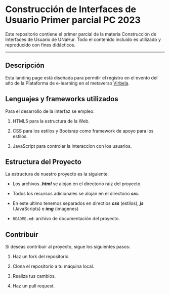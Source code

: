 # Construcción de Interfaces de Usuario Primer parcial PC 2023
Este repositorio contiene el primer parcial de la materia Construcción de Interfaces de Usuario de UNaHur. Todo el contenido incluido es utilizado y reproducido con fines didácticos.
***

## Descripción

Esta landing page está diseñada para permitir el registro en el evento del año de la Plataforma de e-learning en el metaverso [Virbela](https://www.virbela.com/).

## Lenguajes y frameworks utilizados

Para el desarrollo de la interfaz se empleo:

1. HTML5 para la estructura de la Web.

2. CSS para los estilos y Bootsrap como framework de apoyo para los estilos.

3. JavaScript para controlar la interaccion con los usuarios.

## Estructura del Proyecto

La estructura de nuestro proyecto es la siguiente:

- Los archivos __*.html*__ se alojan en el directorio raiz del proyecto.

- Todos los recursos adicionales se alojan en el directorio __*src*__.

- En este ultimo tenemos separados en directios __*css*__ (estilos), __*js*__ (JavaScripts) e __*img*__ (imagenes)

- `README.md`: archivo de documentación del proyecto.

## Contribuir

Si deseas contribuir al proyecto, sigue los siguientes pasos:

1. Haz un fork del repositorio.

2. Clona el repositorio a tu máquina local.

3. Realiza tus cambios.

4. Haz un pull request.